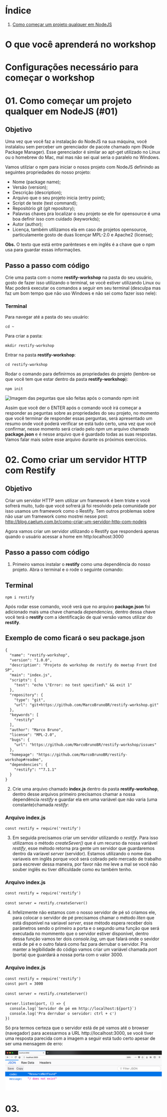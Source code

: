 # Índice
1. [Como começar um projeto qualquer em NodeJS](#01)

# O que você aprenderá no workshop

# Configurações necessário para começar o workshop


# 01. Como começar um projeto qualquer em NodeJS (#01)

## Objetivo
Uma vez que você faz a instalação do NodeJS na sua máquina, você instalalou sem perceber um gerenciador de pacote chamado npm (Node Package Manager). Esse gerenciador é similar ao apt-get utilizado no Linux ou o homebrew do Mac, mal mas não sei qual seria o paralelo no Windows.

Vamos utilziar o npm para iniciar o nosos projeto com NodeJS definindo as seguintes propriedades do nosso projeto:
- Nome (package name);
- Versão (version);
- Descrição (description);
- Arquivo que o seu projeto inicia (entry point);
- Script de teste (test command);
- Repositório git (git repository);
- Palavras chaves pra localizar o seu projeto se ele for opensource é uma boa definir isso com cuidado (keyworkds);
- Autor (author);
- Licença, também utilizamos ela em caso de projetos opensource, particulamente gosto de duas licençar MPL-2.0 e Apache2 (license);

**Obs.** O texto que está entre parênteses e em inglês é a chave que o npm usa para guardar essas informações.

## Passo a passo com código

Crie uma pasta com o nome **restify-workshop** na pasta do seu usuário, gosto de fazer isso utilizando o terminal, se você estiver utilizando Linux ou Mac poderá executar os comandos a seguir em seu terminal (desculpa mas faz um bom tempo que não uso Windows e não sei como fazer isso nele):

### Terminal
Para navegar até a pasta do seu usuário:
```
cd ~
```

Para criar a pasta:
```
mkdir restify-workshop
```

Entrar na pasta **restify-workshop**:
```
cd restify-workshop
```

Rodar o comando para definirmos as propriedades do projeto (lembre-se que você tem que estar dentro da pasta **restify-workshop**):
```
npm init
```
![Imagem das peguntas que são feitas após o comando npm init](img/como-comecar-um-projeto-qualquer-em-nodejs/npm-init.gif)

Assim que você der o ENTER após o comando você irá começar a responder as peguntas sobre as propriedades do seu projeto, no momento que você terminar de responder essas perguntas, será apresentado um resumo onde você poderá verificar se está tudo certo, uma vez que você confirmar, nesse momento será criado pelo *npm* um arquivo chamado **package.json** e é nesse arquivo que é guardado todas as suas respostas. Vamos falar mais sobre esse arquivo durante os próximos exercícios.

# 02. Como criar um servidor HTTP com Restify

## Objetivo
Criar um servidor HTTP sem utilizar um framework é bem triste e você sofrerá muito, tudo que você sofrerá já foi resolvido pela comunidade por isso usamos um framework como o Restify. Tem outros problemas sobre não usar um framework como mostrei nesse post:
http://blog.caelum.com.br/como-criar-um-servidor-http-com-nodejs

Agora vamos criar um servidor utilizando o Restify que responderá apenas quando o usuário acessar a home em http:localhost:3000

## Passo a passo com código

1. Primeiro vamos instalar o **restify** como uma dependência do nosso projeto. Abra o terminal e o rode o seguinte comando:

## Terminal
```
npm i restify
```

Após rodar esse comando, você verá que no arquivo **package.json** foi adicionado mais uma chave chamada *dependencies*, dentro dessa chave você terá o **restify** com a identificação de qual versão vamos utilizar do **restify**.

## Exemplo de como ficará o seu package.json
```
{
  "name": "restify-workshop",
  "version": "1.0.0",
  "description": "Projeto do workshop de restify do meetup Front End SP",
  "main": "index.js",
  "scripts": {
    "test": "echo \"Error: no test specified\" && exit 1"
  },
  "repository": {
    "type": "git",
    "url": "git+https://github.com/MarcoBrunoBR/restify-workshop.git"
  },
  "keywords": [
    "restify"
  ],
  "author": "Marco Bruno",
  "license": "MPL-2.0",
  "bugs": {
    "url": "https://github.com/MarcoBrunoBR/restify-workshop/issues"
  },
  "homepage": "https://github.com/MarcoBrunoBR/restify-workshop#readme",
  "dependencies": {
    "restify": "^7.1.1"
  }
}
```


2. Crie uma arquivo chamado **index.js** dentro da pasta **restify-workshop**, dentro desse arquivos primeiro precisamos chamar a nossa dependência *restify* e guardar ela em uma variável que não varia (uma constante)chamada *restify*:

### Arquivo index.js
```
const restify = require('restify')
```

3. Em seguida precisamos criar um servidor utilizando o *restify*. Para isso utilizamos o método *createSever()* que é um recurso da nossa variável *restify*, esse método retorna pra gente um servidor que guardaremos dentro da varíavel *server* (servidor). Estamos utilizando o nome das variaveis em inglês porque você será cobrado pelo mercado de trabalho para escrever dessa maneira, por favor não me leve a mal se você não souber inglês eu tiver dificuldade como eu também tenho.

### Arquivo index.js
```
const restify = require('restify')

const server = restify.createServer()
```

4. Infelizmente não estamos com o nosso servidor de pé só criamos ele, para colocar o servidor de pé precisamos chamar o método *liten* que está disponivel na variavel *server*, esse método espera receber dois parâmetros sendo o primeiro a porta e o segundo uma função que será executada no mommento que o servidor estiver disponível, dentro dessa função vamos ter dois *console.log*, um que falará onde o sevidor está de pé e o outro falará como faz para derrubar o servidor. Pra manter a legibilidade do código vamos criar um variável chamada *port* (porta) que guardará a nossa porta com o valor 3000.

### Arquivo index.js
```
const restify = require('restify')
const port = 3000

const server = restify.createServer()

server.listen(port, () => {
  console.log(`Servidor de pé em http://localhost:${port}`)
  console.log('Pra derrubar o servidor: ctrl + c')
})
```

Só pra termos certeza que o servidor está de pé vamos até o browser (navegador) para acessarmos a URL http://localhost:3000, se você tiver uma resposta parecida com a imagem a seguir está tudo certo apesar de ser uma mensagem de erro:

![](img/como-comecar-um-projeto-qualquer-em-nodejs/resultado-no-browser.png)

# 03. 